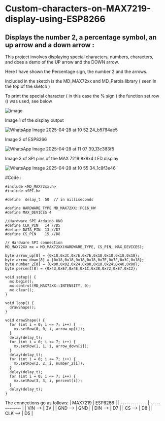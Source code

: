 # Custom-characters-on-MAX7219-display-using-ESP8266

## Displays the number 2, a percentage symbol, an up arrow and a down arrow :

This project involves displaying special characters, numbers, characters, and does a demo of the UP arrow and the DOWN arrow.

Here I have shown the Percentage sign, the number 2 and the arrows.

Included in the sketch is the MD_MAX72xx and MD_Parola library ( seen in the top of the sketch )

To print the special character ( in this case the % sign ) the function set.row () was used, see below

![image](https://github.com/user-attachments/assets/5fa6632b-1c98-49e3-b7ab-0fbb43af9a1c)
 

Image 1 of the display output

![WhatsApp Image 2025-04-28 at 10 52 24_b5784ae5](https://github.com/user-attachments/assets/f63c0c65-0383-4561-b220-6352bc415263)

Image 2 of ESP8266

![WhatsApp Image 2025-04-28 at 11 07 39_13c383f5](https://github.com/user-attachments/assets/e5177493-101e-4684-944b-d91fb5782d28)


Image 3 of SPI pins of the MAX 7219 8x8x4 LED display

![WhatsApp Image 2025-04-28 at 10 55 34_1c8f3e46](https://github.com/user-attachments/assets/6201fcc4-d9d1-4dca-94c1-db3442a1a76e)

#Code :

```
#include <MD_MAX72xx.h>
#include <SPI.h>

#define  delay_t  50  // in milliseconds

#define HARDWARE_TYPE MD_MAX72XX::FC16_HW
#define MAX_DEVICES 4

//Hardware SPI Arduino UNO
#define CLK_PIN   14 //D5
#define DATA_PIN  13 //D7
#define CS_PIN    15 //D8

// Hardware SPI connection
MD_MAX72XX mx = MD_MAX72XX(HARDWARE_TYPE, CS_PIN, MAX_DEVICES);

byte arrow_up[8] = {0x18,0x3C,0x7E,0x7E,0x18,0x18,0x18,0x18}; 
byte arrow_down[8] = {0x18,0x18,0x18,0x18,0x7E,0x7E,0x3C,0x18};
byte number_2[8] = {0x00,0x02,0x24,0x08,0x10,0x24,0x40,0x00};
byte percent[8] = {0x43,0xE7,0x4E,0x1C,0x38,0x72,0xE7,0xC2};

void setup() {  
  mx.begin();
  mx.control(MD_MAX72XX::INTENSITY, 0);
  mx.clear();
}

void loop() {
  drawShape();
}

void drawShape() { 
  for (int i = 0; i <= 7; i++) {
    mx.setRow(0, 0, i, arrow_up[i]);
  }
  delay(delay_t);
  for (int i = 0; i <= 7; i++) {
    mx.setRow(1, 1, i, arrow_down[i]);
  }
  delay(delay_t);
  for (int i = 0; i <= 7; i++) {
    mx.setRow(2, 2, i, number_2[i]);
  }
  delay(delay_t); 
  for (int i = 0; i <= 7; i++) {
    mx.setRow(3, 3, i, percent[i]);
  }
  delay(delay_t);
}
```
The connections go as follows:
| MAX7219  | ESP8266 |
| ------------- | ------------- |
| VIN -->  | 3V  |
| GND --> | GND  |
| DIN --> | D7 |
| CS --> | D8 |
| CLK --> | D5 |



